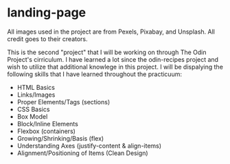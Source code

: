 # landing-page

All images used in the project are from Pexels, Pixabay, and Unsplash. All credit goes to their creators.

This is the second "project" that I will be working on through The Odin Project's cirriculum. I have learned a lot since the odin-recipes project and wish to utilize that additional knowlege in this project. I will be dispalying the following skills that I have learned throughout the practicuum:

- HTML Basics
- Links/Images
- Proper Elements/Tags (sections)
- CSS Basics
- Box Model
- Block/Inline Elements
- Flexbox (containers)
- Growing/Shrinking/Basis (flex)
- Understanding Axes (justify-content & align-items)
- Alignment/Positioning of Items (Clean Design)
